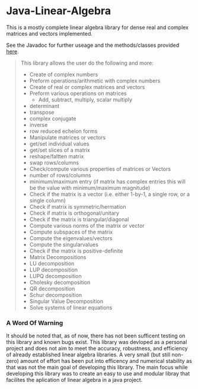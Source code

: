 # Java-Linear-Algebra

This is a mostly complete linear algebra library for dense real and complex matrices and vectors implemented.

See the Javadoc for further useage and the methods/classes provided [here](https://jacobdwatters.github.io/Java-Linear-Algebra/).<br>

>This library allows the user do the following and more:
>- Create of complex numbers
>- Preform operations/arithmetic with complex numbers
>- Create of real or complex matrices and vectors
>- Preform various operations on matrices
>    - Add, subtract, multiply, scalar multiply
>  - determinant
>  - transpose
>  - complex conjugate
>  - inverse
>  - row reduced echelon forms
>- Manipulate matrices or vectors
>  - get/set individual values
>  - get/set slices of a matrix
>  - reshape/faltten matrix
>  - swap rows/columns
>- Check/compute various properties of matrices or Vectors
>  - number of rows/columns
>  - minimum/maximum entry (if matrix has complex entries this will be the value with minimum/maximum magnitude)
>  - Check if the matrix is a vector (i.e. either 1-by-1, a single row, or a single column)
>  - Check if matrix is symmetric/hermation
>  - Check if matrix is orthogonal/unitary
>  - Check if the matrix is triangular/diagonal
>  - Compute various norms of the matrix or vector
>  - Compute subspaces of the matrix
>  - Compute the eigenvalues/vectors
>  - Compute the singularvalues
>  - Check if the matrix is positive-definite
>- Matrix Decompositions
>  - LU decomposition
>  - LUP decomposition
>  - LUPQ decomposition
>  - Cholesky decomposition
>  - QR decomposition
>  - Schur decomposition
>  - Singular Value Decomposition
>- Solve systems of linear equations

### A Word Of Warning
It should be noted that, as of now, there has not been sufficent testing on this library and known bugs exist. This library was devloped as a personal project and does not aim to meet the accuracy, robustness, and efficiency of already established linear algebra libraries. A very small (but still non-zero) amount of effort has been put into efficency and numerical stability as that was not the main goal of developing this library. The main focus while developing this library was to create an easy to use and modular libray that facilites the aplication of linear algebra in a java project.
